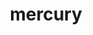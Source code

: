 ---
title: "mercury"
layout: cache
categories: [package, develop-2024-05-26]
meta: {"versions": ["2.3.1"], "compilers": ["cce@=15.0.1", "gcc@=10.3.0", "gcc@=11.1.0", "gcc@=11.4.0", "gcc@=9.4.0", "oneapi@=2024.0.0"], "oss": ["rhel8", "sle_hpc15", "ubuntu20.04", "ubuntu22.04"], "platforms": ["linux"], "targets": ["neoverse_v1", "neoverse_v2", "ppc64le", "x86_64_v3", "x86_64_v4", "zen4"], "stacks": ["data-vis-sdk", "e4s", "e4s-cray-rhel", "e4s-cray-sles", "e4s-neoverse-v2", "e4s-neoverse_v1", "e4s-oneapi", "e4s-power", "root"], "num_specs": 15, "num_specs_by_stack": {"root": 15, "e4s-cray-rhel": 1, "e4s-cray-sles": 1, "e4s-power": 2, "data-vis-sdk": 2, "e4s-neoverse_v1": 2, "e4s-neoverse-v2": 2, "e4s": 3, "e4s-oneapi": 2}}
spec_details: [{"hash": "ck4gytdlfxxeo6mdke3mqzy2bfpec4sn", "compiler": "cce@=15.0.1", "versions": ["2.3.1"], "os": "rhel8", "platform": "linux", "target": "zen4", "variants": ["~bmi", "+boostsys", "build_system=cmake", "build_type=Release", "+checksum", "~debug", "generator=make", "~hwloc", "~ipo", "+mpi", "+ofi", "~psm", "~psm2", "+shared", "+sm", "~ucx", "~udreg"], "stacks": ["root", "e4s-cray-rhel"], "size": "-", "tarball": "https://binaries.spack.io/releases/develop-2024-05-26/build_cache/linux-rhel8-zen4/cce-15.0.1/mercury-2.3.1/linux-rhel8-zen4-cce-15.0.1-mercury-2.3.1-ck4gytdlfxxeo6mdke3mqzy2bfpec4sn.spack"}, {"hash": "c4qqwh65yjmst5dnu256b5i6ax7uytfe", "compiler": "gcc@=10.3.0", "versions": ["2.3.1"], "os": "sle_hpc15", "platform": "linux", "target": "x86_64_v4", "variants": ["~bmi", "+boostsys", "build_system=cmake", "build_type=Release", "+checksum", "~debug", "generator=make", "~hwloc", "~ipo", "+mpi", "+ofi", "~psm", "~psm2", "+shared", "+sm", "~ucx", "~udreg"], "stacks": ["e4s-cray-sles", "root"], "size": "-", "tarball": "https://binaries.spack.io/releases/develop-2024-05-26/build_cache/linux-sle_hpc15-x86_64_v4/gcc-10.3.0/mercury-2.3.1/linux-sle_hpc15-x86_64_v4-gcc-10.3.0-mercury-2.3.1-c4qqwh65yjmst5dnu256b5i6ax7uytfe.spack"}, {"hash": "5ifbsqx4gtjleupvyntcy5j6pwca3pjt", "compiler": "gcc@=9.4.0", "versions": ["2.3.1"], "os": "ubuntu20.04", "platform": "linux", "target": "ppc64le", "variants": ["~bmi", "+boostsys", "build_system=cmake", "build_type=Release", "+checksum", "~debug", "generator=make", "~hwloc", "~ipo", "+mpi", "+ofi", "~psm", "~psm2", "+shared", "+sm", "~ucx", "~udreg"], "stacks": ["root", "e4s-power"], "size": "-", "tarball": "https://binaries.spack.io/releases/develop-2024-05-26/build_cache/linux-ubuntu20.04-ppc64le/gcc-9.4.0/mercury-2.3.1/linux-ubuntu20.04-ppc64le-gcc-9.4.0-mercury-2.3.1-5ifbsqx4gtjleupvyntcy5j6pwca3pjt.spack"}, {"hash": "llwb7pssxx5c5dg3dhzp5mtygiuwdw2r", "compiler": "gcc@=9.4.0", "versions": ["2.3.1"], "os": "ubuntu20.04", "platform": "linux", "target": "ppc64le", "variants": ["~bmi", "~boostsys", "build_system=cmake", "build_type=Release", "+checksum", "~debug", "generator=make", "~hwloc", "~ipo", "+mpi", "+ofi", "~psm", "~psm2", "+shared", "+sm", "~ucx", "~udreg"], "stacks": ["root", "e4s-power"], "size": "-", "tarball": "https://binaries.spack.io/releases/develop-2024-05-26/build_cache/linux-ubuntu20.04-ppc64le/gcc-9.4.0/mercury-2.3.1/linux-ubuntu20.04-ppc64le-gcc-9.4.0-mercury-2.3.1-llwb7pssxx5c5dg3dhzp5mtygiuwdw2r.spack"}, {"hash": "wc4nnc35o2rvufugzvpd3hb4ldf57ybb", "compiler": "gcc@=11.1.0", "versions": ["2.3.1"], "os": "ubuntu20.04", "platform": "linux", "target": "x86_64_v3", "variants": ["~bmi", "~boostsys", "build_system=cmake", "build_type=Release", "+checksum", "~debug", "generator=make", "~hwloc", "~ipo", "~mpi", "+ofi", "~psm", "~psm2", "+shared", "+sm", "~ucx", "~udreg"], "stacks": ["root", "data-vis-sdk"], "size": "-", "tarball": "https://binaries.spack.io/releases/develop-2024-05-26/build_cache/linux-ubuntu20.04-x86_64_v3/gcc-11.1.0/mercury-2.3.1/linux-ubuntu20.04-x86_64_v3-gcc-11.1.0-mercury-2.3.1-wc4nnc35o2rvufugzvpd3hb4ldf57ybb.spack"}, {"hash": "4wyz6jn4rpswpwp62qx5vvvqfilquzjg", "compiler": "gcc@=11.1.0", "versions": ["2.3.1"], "os": "ubuntu20.04", "platform": "linux", "target": "x86_64_v3", "variants": ["~bmi", "~boostsys", "build_system=cmake", "build_type=Release", "+checksum", "~debug", "generator=make", "~hwloc", "~ipo", "~mpi", "+ofi", "~psm", "~psm2", "+shared", "+sm", "~ucx", "~udreg"], "stacks": ["root", "data-vis-sdk"], "size": "-", "tarball": "https://binaries.spack.io/releases/develop-2024-05-26/build_cache/linux-ubuntu20.04-x86_64_v3/gcc-11.1.0/mercury-2.3.1/linux-ubuntu20.04-x86_64_v3-gcc-11.1.0-mercury-2.3.1-4wyz6jn4rpswpwp62qx5vvvqfilquzjg.spack"}, {"hash": "glrtfxglzxq5onkzguruml3a7nxhxmym", "compiler": "gcc@=11.4.0", "versions": ["2.3.1"], "os": "ubuntu22.04", "platform": "linux", "target": "neoverse_v1", "variants": ["~bmi", "~boostsys", "build_system=cmake", "build_type=Release", "+checksum", "~debug", "generator=make", "~hwloc", "~ipo", "+mpi", "+ofi", "~psm", "~psm2", "+shared", "+sm", "~ucx", "~udreg"], "stacks": ["root", "e4s-neoverse_v1"], "size": "-", "tarball": "https://binaries.spack.io/releases/develop-2024-05-26/build_cache/linux-ubuntu22.04-neoverse_v1/gcc-11.4.0/mercury-2.3.1/linux-ubuntu22.04-neoverse_v1-gcc-11.4.0-mercury-2.3.1-glrtfxglzxq5onkzguruml3a7nxhxmym.spack"}, {"hash": "j4xdioux5svmnkdohtkcvbqcdh3oo4ht", "compiler": "gcc@=11.4.0", "versions": ["2.3.1"], "os": "ubuntu22.04", "platform": "linux", "target": "neoverse_v1", "variants": ["~bmi", "+boostsys", "build_system=cmake", "build_type=Release", "+checksum", "~debug", "generator=make", "~hwloc", "~ipo", "+mpi", "+ofi", "~psm", "~psm2", "+shared", "+sm", "~ucx", "~udreg"], "stacks": ["root", "e4s-neoverse_v1"], "size": "-", "tarball": "https://binaries.spack.io/releases/develop-2024-05-26/build_cache/linux-ubuntu22.04-neoverse_v1/gcc-11.4.0/mercury-2.3.1/linux-ubuntu22.04-neoverse_v1-gcc-11.4.0-mercury-2.3.1-j4xdioux5svmnkdohtkcvbqcdh3oo4ht.spack"}, {"hash": "ysg2fy35wvwrd7rud4dufkxq3od6amui", "compiler": "gcc@=11.4.0", "versions": ["2.3.1"], "os": "ubuntu22.04", "platform": "linux", "target": "neoverse_v2", "variants": ["~bmi", "~boostsys", "build_system=cmake", "build_type=Release", "+checksum", "~debug", "generator=make", "~hwloc", "~ipo", "+mpi", "+ofi", "~psm", "~psm2", "+shared", "+sm", "~ucx", "~udreg"], "stacks": ["root", "e4s-neoverse-v2"], "size": "-", "tarball": "https://binaries.spack.io/releases/develop-2024-05-26/build_cache/linux-ubuntu22.04-neoverse_v2/gcc-11.4.0/mercury-2.3.1/linux-ubuntu22.04-neoverse_v2-gcc-11.4.0-mercury-2.3.1-ysg2fy35wvwrd7rud4dufkxq3od6amui.spack"}, {"hash": "2mz5dh7isqzya3b2bcnlvvny7og63qoc", "compiler": "gcc@=11.4.0", "versions": ["2.3.1"], "os": "ubuntu22.04", "platform": "linux", "target": "neoverse_v2", "variants": ["~bmi", "+boostsys", "build_system=cmake", "build_type=Release", "+checksum", "~debug", "generator=make", "~hwloc", "~ipo", "+mpi", "+ofi", "~psm", "~psm2", "+shared", "+sm", "~ucx", "~udreg"], "stacks": ["root", "e4s-neoverse-v2"], "size": "-", "tarball": "https://binaries.spack.io/releases/develop-2024-05-26/build_cache/linux-ubuntu22.04-neoverse_v2/gcc-11.4.0/mercury-2.3.1/linux-ubuntu22.04-neoverse_v2-gcc-11.4.0-mercury-2.3.1-2mz5dh7isqzya3b2bcnlvvny7og63qoc.spack"}, {"hash": "enrvyp5evwmi52vxbupgqrbgxog7g5hb", "compiler": "gcc@=11.4.0", "versions": ["2.3.1"], "os": "ubuntu22.04", "platform": "linux", "target": "x86_64_v3", "variants": ["~bmi", "+boostsys", "build_system=cmake", "build_type=Release", "+checksum", "~debug", "generator=make", "~hwloc", "~ipo", "+mpi", "+ofi", "~psm", "~psm2", "+shared", "+sm", "~ucx", "~udreg"], "stacks": ["root", "e4s"], "size": "-", "tarball": "https://binaries.spack.io/releases/develop-2024-05-26/build_cache/linux-ubuntu22.04-x86_64_v3/gcc-11.4.0/mercury-2.3.1/linux-ubuntu22.04-x86_64_v3-gcc-11.4.0-mercury-2.3.1-enrvyp5evwmi52vxbupgqrbgxog7g5hb.spack"}, {"hash": "zg7heksgj332vvqr25xnai7oydqw3il7", "compiler": "gcc@=11.4.0", "versions": ["2.3.1"], "os": "ubuntu22.04", "platform": "linux", "target": "x86_64_v3", "variants": ["~bmi", "~boostsys", "build_system=cmake", "build_type=Release", "+checksum", "~debug", "generator=make", "~hwloc", "~ipo", "+mpi", "+ofi", "~psm", "~psm2", "+shared", "+sm", "~ucx", "~udreg"], "stacks": ["root", "e4s"], "size": "-", "tarball": "https://binaries.spack.io/releases/develop-2024-05-26/build_cache/linux-ubuntu22.04-x86_64_v3/gcc-11.4.0/mercury-2.3.1/linux-ubuntu22.04-x86_64_v3-gcc-11.4.0-mercury-2.3.1-zg7heksgj332vvqr25xnai7oydqw3il7.spack"}, {"hash": "jvzxbluakw6mlr4p4krrcl4whoefhmrh", "compiler": "gcc@=11.4.0", "versions": ["2.3.1"], "os": "ubuntu22.04", "platform": "linux", "target": "x86_64_v3", "variants": ["~bmi", "~boostsys", "build_system=cmake", "build_type=Release", "+checksum", "~debug", "generator=make", "~hwloc", "~ipo", "+mpi", "+ofi", "~psm", "~psm2", "+shared", "+sm", "~ucx", "~udreg"], "stacks": ["root", "e4s"], "size": "-", "tarball": "https://binaries.spack.io/releases/develop-2024-05-26/build_cache/linux-ubuntu22.04-x86_64_v3/gcc-11.4.0/mercury-2.3.1/linux-ubuntu22.04-x86_64_v3-gcc-11.4.0-mercury-2.3.1-jvzxbluakw6mlr4p4krrcl4whoefhmrh.spack"}, {"hash": "eub7u4jbb4snrbkpgcez5dqxdbog2sz7", "compiler": "oneapi@=2024.0.0", "versions": ["2.3.1"], "os": "ubuntu22.04", "platform": "linux", "target": "x86_64_v3", "variants": ["~bmi", "~boostsys", "build_system=cmake", "build_type=Release", "+checksum", "~debug", "generator=make", "~hwloc", "~ipo", "+mpi", "+ofi", "~psm", "~psm2", "+shared", "+sm", "~ucx", "~udreg"], "stacks": ["root", "e4s-oneapi"], "size": "-", "tarball": "https://binaries.spack.io/releases/develop-2024-05-26/build_cache/linux-ubuntu22.04-x86_64_v3/oneapi-2024.0.0/mercury-2.3.1/linux-ubuntu22.04-x86_64_v3-oneapi-2024.0.0-mercury-2.3.1-eub7u4jbb4snrbkpgcez5dqxdbog2sz7.spack"}, {"hash": "rxooxlddde2jbt3xxfsd4qnoxaedkn2i", "compiler": "oneapi@=2024.0.0", "versions": ["2.3.1"], "os": "ubuntu22.04", "platform": "linux", "target": "x86_64_v3", "variants": ["~bmi", "+boostsys", "build_system=cmake", "build_type=Release", "+checksum", "~debug", "generator=make", "~hwloc", "~ipo", "+mpi", "+ofi", "~psm", "~psm2", "+shared", "+sm", "~ucx", "~udreg"], "stacks": ["root", "e4s-oneapi"], "size": "-", "tarball": "https://binaries.spack.io/releases/develop-2024-05-26/build_cache/linux-ubuntu22.04-x86_64_v3/oneapi-2024.0.0/mercury-2.3.1/linux-ubuntu22.04-x86_64_v3-oneapi-2024.0.0-mercury-2.3.1-rxooxlddde2jbt3xxfsd4qnoxaedkn2i.spack"}]
---